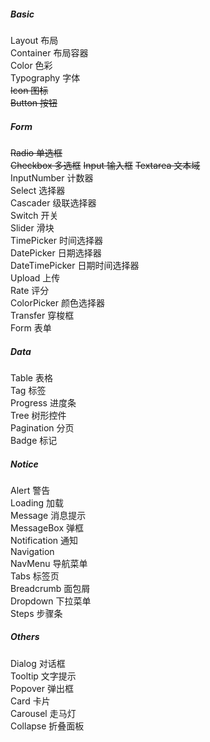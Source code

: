 ##### Basic 
Layout 布局  
Container 布局容器  
Color 色彩   
Typography 字体      
~~Icon 图标~~  
~~Button 按钮~~  
##### Form
~~Radio 单选框~~  
~~Checkbox 多选框~~
~~Input 输入框~~
~~Textarea 文本域~~    
InputNumber 计数器    
Select 选择器    
Cascader 级联选择器    
Switch 开关    
Slider 滑块    
TimePicker 时间选择器    
DatePicker 日期选择器    
DateTimePicker 日期时间选择器    
Upload 上传    
Rate 评分  
ColorPicker 颜色选择器  
Transfer 穿梭框  
Form 表单  
##### Data  
Table 表格  
Tag 标签  
Progress 进度条  
Tree 树形控件  
Pagination 分页  
Badge 标记  
##### Notice  
Alert 警告  
Loading 加载  
Message 消息提示  
MessageBox 弹框  
Notification 通知  
Navigation  
NavMenu 导航菜单  
Tabs 标签页  
Breadcrumb 面包屑  
Dropdown 下拉菜单  
Steps 步骤条  
##### Others  
Dialog 对话框  
Tooltip 文字提示  
Popover 弹出框  
Card 卡片  
Carousel 走马灯  
Collapse 折叠面板  
